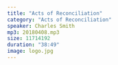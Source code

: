 ```yaml
---
title: "Acts of Reconciliation"
category: "Acts of Reconciliation"
speaker: Charles Smith
mp3: 20180408.mp3
size: 11714192
duration: "38:49"
image: logo.jpg
---
```

